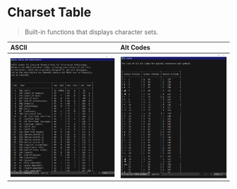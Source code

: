 # Charset Table
> Built-in functions that displays character sets.


| ASCII                        | Alt Codes                        |
|:-----------------------------|:---------------------------------|
|<img src="./ascii-table.png"/>|<img src="./alt-codes-table.png"/>|
